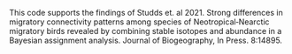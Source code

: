 This code supports the findings of Studds et. al 2021. Strong differences in migratory connectivity patterns among species of Neotropical‐Nearctic migratory birds revealed by combining stable isotopes and abundance in a Bayesian assignment analysis. Journal of Biogeography, In Press. 8:14895. 
